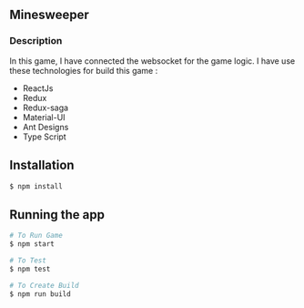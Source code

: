 ## Minesweeper

### **Description**
In this game, I have connected the websocket for the game logic. I have use these technologies for build this game :
 - ReactJs
 - Redux
 - Redux-saga
 - Material-UI
 - Ant Designs
 - Type Script

## Installation

```bash
$ npm install
```

## Running the app

```bash
# To Run Game
$ npm start

# To Test
$ npm test

# To Create Build
$ npm run build
```
